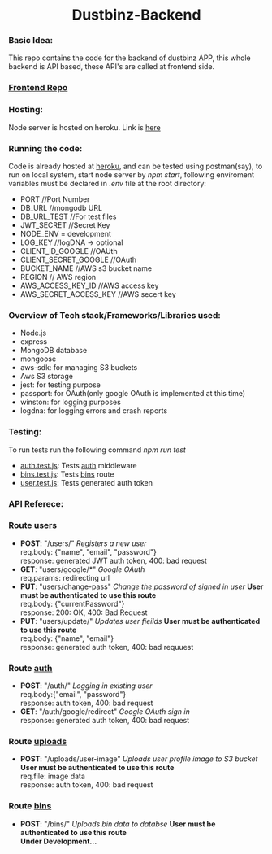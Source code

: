 <h1 align="center">
  Dustbinz-Backend
</h1>

### Basic Idea:
This repo contains the code for the backend of dustbinz APP, this whole backend is API based, these API's are called at frontend side.

### [Frontend Repo](https://github.com/ishanExtreme/DustBinz-App-Frontend)

### Hosting:
Node server is hosted on heroku. Link is [here](https://dustbinz-backend.herokuapp.com/)

### Running the code:
Code is already hosted at [heroku](https://dustbinz-backend.herokuapp.com/), and can be tested using postman(say), to run on local system, start node server by *npm start*,  following enviroment variables must be declared in *.env* file at the root directory:

* PORT //Port Number
* DB_URL //mongodb URL
* DB_URL_TEST //For test files
* JWT_SECRET //Secret Key
* NODE_ENV = development
* LOG_KEY //logDNA -> optional
* CLIENT_ID_GOOGLE //OAUth
* CLIENT_SECRET_GOOGLE //OAuth
* BUCKET_NAME //AWS s3 bucket name
* REGION // AWS region
* AWS_ACCESS_KEY_ID //AWS access key
* AWS_SECRET_ACCESS_KEY //AWS secert key

### Overview of Tech stack/Frameworks/Libraries used:

* Node.js
* express
* MongoDB database
* mongoose
* aws-sdk: for managing S3 buckets
* Aws S3 storage
* jest: for testing purpose
* passport: for OAuth(only google OAuth is implemented at this time)
* winston: for logging purposes
* logdna: for logging errors and crash reports

### Testing:
To run tests run the following command *npm run test*

* [auth.test.js](https://github.com/ishanExtreme/Dustbinz-Backend/blob/main/tests/integration/auth.test.js): Tests [auth](https://github.com/ishanExtreme/Dustbinz-Backend/blob/main/middleware/auth.js) middleware
* [bins.test.js](https://github.com/ishanExtreme/Dustbinz-Backend/blob/main/tests/integration/bins.test.js): Tests [bins](https://github.com/ishanExtreme/Dustbinz-Backend/blob/main/routes/bins.js) route
* [user.test.js](https://github.com/ishanExtreme/Dustbinz-Backend/blob/main/tests/unit/models/user.test.js): Tests generated auth token

### API Referece:

### Route [users](https://github.com/ishanExtreme/Dustbinz-Backend/blob/main/routes/users.js)
* **POST**: "/users/" *Registers a new user* <br> req.body: {"name", "email", "password"} <br> response: generated JWT auth token, 400: bad request
* **GET**: "users/google/*" *Google OAuth* <br> req.params: redirecting url
* **PUT**: "users/change-pass" *Change the password of signed in user* **User must be authenticated to use this route** <br> req.body: {"currentPassword"} <br> response: 200: OK, 400: Bad Request
* **PUT**: "users/update/" *Updates user fieilds*  **User must be authenticated to use this route** <br> req.body: {"name", "email"} <br> response: generated auth token, 400: bad requuest

### Route [auth](https://github.com/ishanExtreme/Dustbinz-Backend/blob/main/routes/auth.js)
* **POST**: "/auth/" *Logging in existing user* <br> req.body:{"email", "password"} <br> response: auth token, 400: bad request
* **GET**: "/auth/google/redirect" *Google OAuth sign in* <br> response: generated auth token, 400: bad request

### Route [uploads](https://github.com/ishanExtreme/Dustbinz-Backend/blob/main/routes/upload.js)
* **POST**: "/uploads/user-image" *Uploads user profile image to S3 bucket* **User must be authenticated to use this route** <br> req.file: image data <br> response: auth token, 400: bad request

### Route [bins](https://github.com/ishanExtreme/Dustbinz-Backend/blob/main/routes/bins.js)
* **POST**: "/bins/" *Uploads bin data to databse* **User must be authenticated to use this route** <br> **Under Development...**

  


